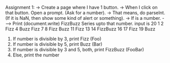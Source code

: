 Assignment 1:
-> Create a page where I have 1 button.
-> When I click on that button. Open a prompt. (Ask for a number).
-> That means, do parseInt. (If it is NaN, then show some kind of alert or something).
-> If is a number. ---> Print (document.write) FizzBuzz Series upto that number. input is 20 1 2 Fizz 4 Buzz Fizz 7 8 Fizz Buzz 11 Fizz 13 14 FizzBuzz 16 17 Fizz 19 Buzz

1. If number is divisible by 3, print Fizz (Foo)
2. If number is divisible by 5, print Buzz (Bar)
3. If number is divisible by 3 and 5, both, print FizzBuzz (FooBar)
4. Else, print the number
